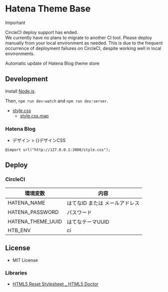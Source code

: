 # Hatena Theme Base

> [!IMPORTANT]
> CircleCI deploy support has ended.  
> We currently have no plans to migrate to another CI tool. Please deploy manually from your local environment as needed.
> This is due to the frequent occurrence of deployment failures on CircleCI, despite working well in local environments.

Automatic update of Hatena Blog theme store


## Development

Install [Node.js](https://nodejs.org/ja/).

Then, ```npm run dev:watch``` and ```npm run dev:server```.

- [style.css](http://127.0.0.1:3000/style.css)
  - [style.css.map](http://127.0.0.1:3000/style.css.map)

### Hatena Blog

- デザイン > {}デザインCSS

```
@import url("http://127.0.0.1:3000/style.css");
```


## Deploy

### CircleCI

| 環境変数 | 内容 |
| ----------------- | ------------------------------ |
| HATENA_NAME | はてなID または メールアドレス |
| HATENA_PASSWORD | パスワード |
| HATENA_THEME_UUID | はてなテーマUUID |
| HTB_ENV | ci |


## License

- MIT License


### Libraries

- [HTML5 Reset Stylesheet _ HTML5 Doctor](http://html5doctor.com/html-5-reset-stylesheet/)
